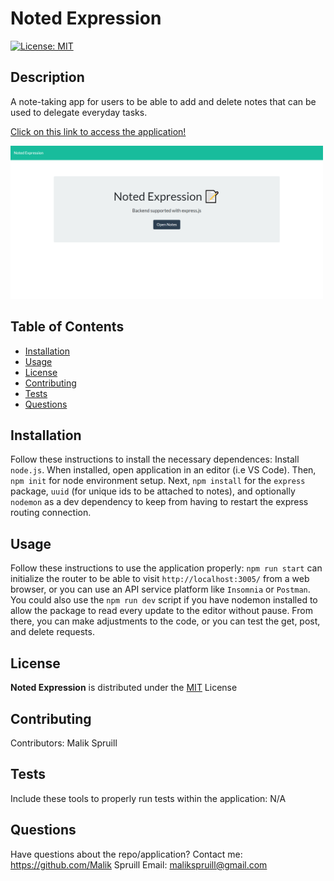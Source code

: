 
  # Noted Expression
  [![License: MIT](https://img.shields.io/badge/License-MIT-yellow.svg)](https://opensource.org/licenses/MIT)

  ## Description
  A note-taking app for users to be able to add and delete notes that can be used to delegate everyday tasks.

  [Click on this link to access the application!](https://noted-expression.herokuapp.com/ )

  <img src="./images/noted-expression-pic.png" width="500px" />
  
  ## Table of Contents
  * [Installation](#installation)
  * [Usage](#usage)
  * [License](#license)
  * [Contributing](#contributing)
  * [Tests](#tests)
  * [Questions](#questions)

  
  ## Installation 
  Follow these instructions to install the necessary dependences:
  Install `node.js`.  When installed, open application in an editor (i.e VS Code).  Then, `npm init` for node environment setup.  Next, `npm install` for the `express` package, `uuid` (for unique ids to be attached to notes), and optionally `nodemon` as a dev dependency to keep from having to restart the express routing connection.

  
  ## Usage 
  Follow these instructions to use the application properly:
  `npm run start` can initialize the router to be able to visit `http://localhost:3005/` from a web browser, or you can use an API service platform like `Insomnia` or `Postman`.  You could also use the `npm run dev` script if you have nodemon installed to allow the package to read every update to the editor without pause.  From there, you can make adjustments to the code, or you can test the get, post, and delete requests. 
  
  
  ## License 

  **Noted Expression** is distributed under the [MIT](https://opensource.org/licenses/MIT) License
    

  
  ## Contributing
   Contributors: Malik Spruill

  
  ## Tests 
  Include these tools to properly run tests within the application:
  N/A 
  
  
  ## Questions
  Have questions about the repo/application? Contact me:
  <a href="https://github.com/Malik Spruill" target="_blank">https://github.com/Malik Spruill</a> 
  Email: malikspruill@gmail.com
   
